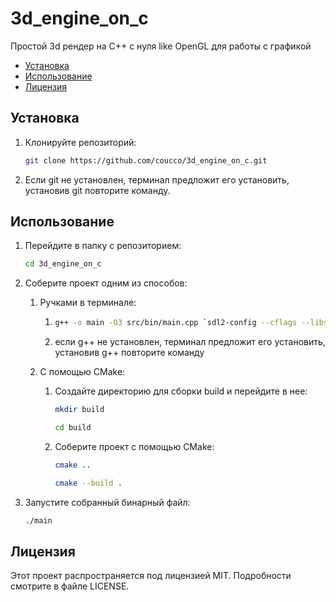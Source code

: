 # 3d_engine_on_c

Простой 3d рендер на C++ с нуля like OpenGL для работы с графикой

- [Установка](#установка)
- [Использование](#использование)
- [Лицензия](#лицензия)

## Установка

1. Клонируйте репозиторий:
      ```bash
      git clone https://github.com/coucco/3d_engine_on_c.git
      ```
2. Если git не установлен, терминал предложит его установить,
   установив git повторите команду.

## Использование

1. Перейдите в папку с репозиторием:
      ```bash
      cd 3d_engine_on_c
      ```
2. Соберите проект одним из способов:

    1. Ручками в терминале:
        1.  ```bash
            g++ -o main -O3 src/bin/main.cpp `sdl2-config --cflags --libs`
            ```
        2.  если g++ не установлен, терминал предложит его установить,
            установив g++ повторите команду

    2. С помощью CMake:
        1. Создайте директорию для сборки build и перейдите в нее:
            ```bash
            mkdir build
            ```
            ```bash
            cd build
            ```
        2. Соберите проект с помощью CMake:
            ```bash
            cmake ..
            ```
            ```bash
            cmake --build .
            ```
3. Запустите собранный бинарный файл:
    ```bash
    ./main
    ```

## Лицензия

Этот проект распространяется под лицензией MIT. Подробности смотрите в файле LICENSE.